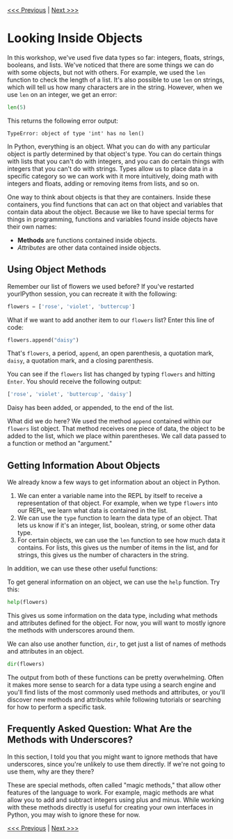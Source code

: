 [<<< Previous](conditionals.md) | [Next >>>](motivation.md)

# Looking Inside Objects

In this workshop, we've used five data types so far: integers, floats, strings, booleans, and lists. We've noticed that there are some things we can do with some objects, but not with others. For example, we used the `len` function to check the length of a list. It's also possible to use `len` on strings, which will tell us how many characters are in the string. However, when we use `len` on an integer, we get an error:

```python
len(5)
```

This returns the following error output:

```
TypeError: object of type 'int' has no len()
```

In Python, everything is an object. What you can do with any particular object is partly determined by that object's type. You can do certain things with lists that you can't do with integers, and you can do certain things with integers that you can't do with strings. Types allow us to place data in a specific category so we can work with it more intuitively, doing math with integers and floats, adding or removing items from lists, and so on.

One way to think about objects is that they are containers. Inside these containers, you find functions that can act on that object and variables that contain data about the object. Because we like to have special terms for things in programming, functions and variables found inside objects have their own names:

- **Methods** are functions contained inside objects.
- *Attributes* are other data contained inside objects.

## Using Object Methods

Remember our list of flowers we used before? If you've restarted yourIPython session, you can recreate it with the following:

```python
flowers = ['rose', 'violet', 'buttercup']
```

What if we want to add another item to our `flowers` list? Enter this line of code:

```python
flowers.append("daisy")
```

That's `flowers`, a period, `append`, an open parenthesis, a quotation mark, `daisy`, a quotation mark, and a closing parenthesis.

You can see if the `flowers` list has changed by typing `flowers` and hitting `Enter`. You should receive the following output:

```python
['rose', 'violet', 'buttercup', 'daisy']
```

Daisy has been added, or appended, to the end of the list.

What did we do here? We used the method `append` contained within our `flowers` list object. That method receives one piece of data, the object to be added to the list, which we place within parentheses. We call data passed to a function or method an "argument."

## Getting Information About Objects

We already know a few ways to get information about an object in Python.

1. We can enter a variable name into the REPL by itself to receive a representation of that object. For example, when we type `flowers` into our REPL, we learn what data is contained in the list.
2. We can use the `type` function to learn the data type of an object. That lets us know if it's an integer, list, boolean, string, or some other data type.
3. For certain objects, we can use the `len` function to see how much data it contains. For lists, this gives us the number of items in the list, and for strings, this gives us the number of characters in the string.

In addition, we can use these other useful functions:

To get general information on an object, we can use the `help` function. Try this:

```python
help(flowers)
```

This gives us some information on the data type, including what methods and attributes defined for the object. For now, you will want to mostly ignore the methods with underscores around them.

We can also use another function, `dir`, to get just a list of names of methods and attributes in an object. 

```python
dir(flowers)
```

The output from both of these functions can be pretty overwhelming. Often it makes more sense to search for a data type using a search engine and you'll find lists of the most commonly used methods and attributes, or you'll discover new methods and attributes while following tutorials or searching for how to perform a specific task.

## Frequently Asked Question: What Are the Methods with Underscores?

In this section, I told you that you might want to ignore methods that have underscores, since you're unlikely to use them directly. If we're not going to use them, why are they there?

These are special methods, often called "magic methods," that allow other features of the language to work. For example, magic methods are what allow you to add and subtract integers using plus and minus. While working with these methods directly is useful for creating your own interfaces in Python, you may wish to ignore these for now.

[<<< Previous](conditionals.md) | [Next >>>](motivation.md)
